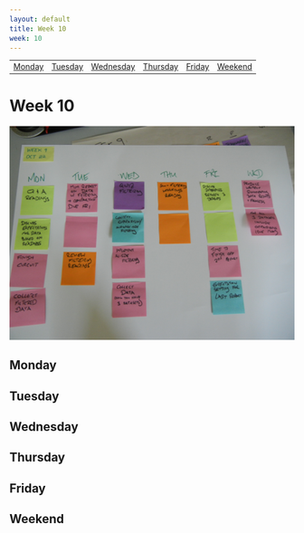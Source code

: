 ```yaml
---
layout: default
title: Week 10
week: 10
---
```


<table>
<tr>
	<td> <a href="#Monday">Monday</a> </td>
	<td> <a href="#Tuesday">Tuesday</a> </td>
	<td> <a href="#Wednesday">Wednesday</a> </td>
	<td> <a href="#Thursday">Thursday</a> </td>
	<td> <a href="#Friday">Friday</a> </td>
	<td> <a href="#Weekend">Weekend</a> </td>
</tr></table>

# Week 10

<p align="center"> 
	<img src="images/w09-600.png" alt="Week 0"/>
</p>

<a id='Monday'></a>
## Monday

<a id='Tuesday'></a>
## Tuesday

<a id='Wednesday'></a>
## Wednesday

<a id='Thursday'></a>
## Thursday

<a id='Friday'></a>
## Friday

<a id='Weekend'></a>
## Weekend

